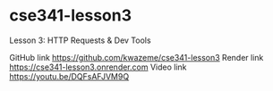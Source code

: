 # cse341-lesson3
Lesson 3: HTTP Requests &amp; Dev Tools

GitHub link https://github.com/kwazeme/cse341-lesson3
Render link https://cse341-lesson3.onrender.com
Video link https://youtu.be/DQFsAFJVM9Q
